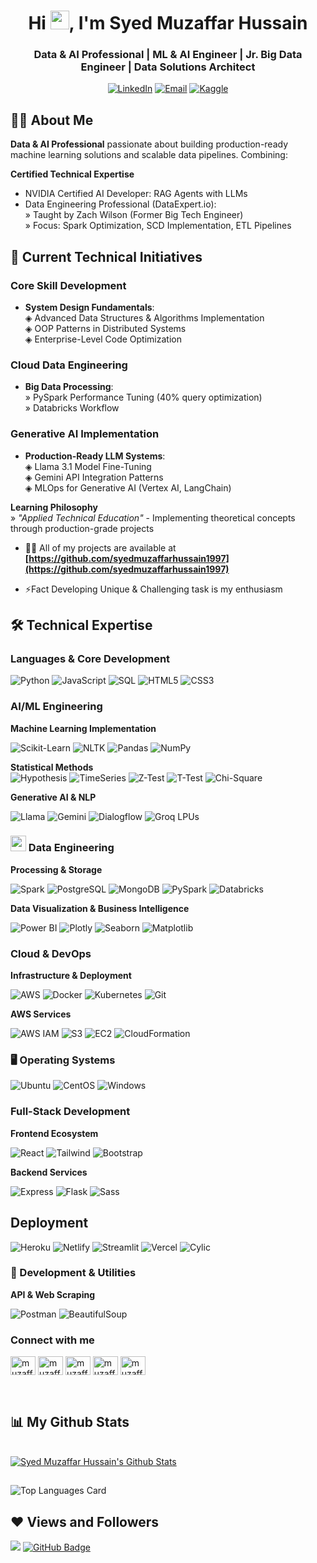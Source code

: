 <h1 align="center">Hi <img src="https://raw.githubusercontent.com/MartinHeinz/MartinHeinz/master/wave.gif" width="30px">, I'm Syed Muzaffar Hussain</h1>

<h3 align="center">Data & AI Professional | ML & AI Engineer | Jr. Big Data Engineer | Data Solutions Architect</h3>

<div align="center">  

[![LinkedIn](https://img.shields.io/badge/LinkedIn-Connect%20-0A66C2?logo=linkedin)](https://pk.linkedin.com/in/muzaffarhussain1)
[![Email](https://img.shields.io/badge/Email-Discuss%20-D14836?logo=gmail)](mailto:muzaffar.ai.engineer@gmail.com)
[![Kaggle](https://img.shields.io/badge/Kaggle-View%20-20BEFF)](https://kaggle.com/)
</div>

## 🙋‍♂️ About Me
**Data & AI Professional** passionate about building production-ready machine learning solutions and scalable data pipelines. Combining:

**Certified Technical Expertise**  
- NVIDIA Certified AI Developer: RAG Agents with LLMs 
- Data Engineering Professional (DataExpert.io):  
  » Taught by Zach Wilson (Former Big Tech Engineer)  
  » Focus: Spark Optimization, SCD Implementation, ETL Pipelines  

## 🔭 Current Technical Initiatives

### Core Skill Development  
- **System Design Fundamentals**:  
  ◈ Advanced Data Structures & Algorithms Implementation  
  ◈ OOP Patterns in Distributed Systems  
  ◈ Enterprise-Level Code Optimization  

### Cloud Data Engineering  
- **Big Data Processing**:  
  » PySpark Performance Tuning (40% query optimization)  
  » Databricks Workflow

### Generative AI Implementation  
- **Production-Ready LLM Systems**:  
  ◈ Llama 3.1 Model Fine-Tuning  
  ◈ Gemini API Integration Patterns  
  ◈ MLOps for Generative AI (Vertex AI, LangChain) 

**Learning Philosophy**  
» *"Applied Technical Education"* - Implementing theoretical concepts through production-grade projects 

- 👨‍💻 All of my projects are available at **[https://github.com/syedmuzaffarhussain1997](https://github.com/syedmuzaffarhussain1997)**

- ⚡Fact Developing Unique & Challenging task is my enthusiasm

## 🛠️ Technical Expertise

### Languages & Core Development

<p align="left">
  <img src="https://img.shields.io/badge/Python-3776AB?logo=python&logoColor=white" alt="Python">
  <img src="https://img.shields.io/badge/JavaScript-F7DF1E?logo=javascript&logoColor=black" alt="JavaScript">
  <img src="https://img.shields.io/badge/SQL-003B57?logo=postgresql&logoColor=white" alt="SQL">
  <img src="https://img.shields.io/badge/HTML5-E34F26?logo=html5&logoColor=white" alt="HTML5">
  <img src="https://img.shields.io/badge/CSS3-1572B6?logo=css3&logoColor=white" alt="CSS3">
</p>

### AI/ML Engineering

**Machine Learning Implementation**
<p align="left">
  <img src="https://img.shields.io/badge/ScikitLearn-F7931E?logo=scikitlearn&logoColor=white" alt="Scikit-Learn">
  <img src="https://img.shields.io/badge/NLTK-259d24?logo=python&logoColor=white" alt="NLTK">
  <img src="https://img.shields.io/badge/Pandas-150458?logo=pandas&logoColor=white" alt="Pandas">
  <img src="https://img.shields.io/badge/NumPy-013243?logo=numpy&logoColor=white" alt="NumPy">
</p>

**Statistical Methods**  
![Hypothesis](https://img.shields.io/badge/-Hypothesis_Testing-009688?logo=mathworks) 
![TimeSeries](https://img.shields.io/badge/-Time_Series-4CAF50?logo=trello)
![Z-Test](https://img.shields.io/badge/Z--Test-4CAF50?logo=mathworks&logoColor=white)
![T-Test](https://img.shields.io/badge/T--Test-009688?logo=mathworks&logoColor=white)
![Chi-Square](https://img.shields.io/badge/Chi_Square-8BC34A?logo=mathworks&logoColor=black)

**Generative AI & NLP**
<p align="left">
  <img src="https://img.shields.io/badge/Llama-FFD700?logo=meta&logoColor=black" alt="Llama">
  <img src="https://img.shields.io/badge/Gemini-4285F4?logo=googlegemini&logoColor=white" alt="Gemini">
  <img src="https://img.shields.io/badge/Dialogflow-FF6D70?logo=dialogflow&logoColor=white" alt="Dialogflow">
  <img src="https://img.shields.io/badge/-Groq_LPUs-00A98F?logo=groq" alt="Groq LPUs">
</p>

### <img src="https://img.icons8.com/3d-fluency/94/data-configuration.png" width="25"/> Data Engineering

**Processing & Storage**
<p align="left">
  <img src="https://img.shields.io/badge/Spark-E25A1C?logo=apachespark&logoColor=white" alt="Spark">
  <img src="https://img.shields.io/badge/PostgreSQL-4169E1?logo=postgresql&logoColor=white" alt="PostgreSQL">
  <img src="https://img.shields.io/badge/MongoDB-47A248?logo=mongodb&logoColor=white" alt="MongoDB">
  <img src="https://img.shields.io/badge/PySpark-FF0080?logo=apachespark&logoColor=white" alt="PySpark">
  <img src="https://img.shields.io/badge/-Databricks-FF3621?logo=databricks" alt="Databricks">
</p>

**Data Visualization & Business Intelligence**
<p align="left">
  <img src="https://img.shields.io/badge/PowerBI-F2C811?logo=powerbi&logoColor=black" alt="Power BI">
  <img src="https://img.shields.io/badge/Plotly-3F4F75?logo=plotly&logoColor=white" alt="Plotly">
  <img src="https://img.shields.io/badge/Seaborn-5C8EA4?logo=python&logoColor=white" alt="Seaborn"> 
  <img src="https://img.shields.io/badge/Matplotlib-11557C?logo=matplotlib&logoColor=white" alt="Matplotlib">
</p>

### Cloud & DevOps

**Infrastructure & Deployment**
<p align="left">
  <img src="https://img.shields.io/badge/AWS-232F3E?logo=amazonaws&logoColor=white" alt="AWS">
  <img src="https://img.shields.io/badge/Docker-2496ED?logo=docker&logoColor=white" alt="Docker">
  <img src="https://img.shields.io/badge/Kubernetes-326CE5?logo=kubernetes&logoColor=white" alt="Kubernetes">
  <img src="https://img.shields.io/badge/-Git-F05032?logo=git" alt="Git">
</p>

**AWS Services**
<p align="left">
  <img src="https://img.shields.io/badge/AWS_IAM-FF9900?logo=amazonaws&logoColor=white" alt="AWS IAM">
  <img src="https://img.shields.io/badge/S3-569A31?logo=amazons3&logoColor=white" alt="S3">
  <img src="https://img.shields.io/badge/EC2-FF9900?logo=amazonec2&logoColor=white" alt="EC2">
  <img src="https://img.shields.io/badge/CloudFormation-232F3E?logo=awscloudformation&logoColor=white" alt="CloudFormation">  
</p>


### 🖥️ Operating Systems

<p align="left">
  <img src="https://img.shields.io/badge/-Ubuntu-E95420?logo=ubuntu&logoColor=white" alt="Ubuntu">
  <img src="https://img.shields.io/badge/-CentOS-262577?logo=centos&logoColor=white" alt="CentOS">
  <img src="https://img.shields.io/badge/-Windows-0078D6?logo=windows&logoColor=white" alt="Windows">
</p>

### Full-Stack Development

**Frontend Ecosystem**
<p align="left">
  <img src="https://img.shields.io/badge/React-61DAFB?logo=react&logoColor=black" alt="React">
  <img src="https://img.shields.io/badge/Tailwind-06B6D4?logo=tailwindcss&logoColor=white" alt="Tailwind">
  <img src="https://img.shields.io/badge/Bootstrap-7952B3?logo=bootstrap&logoColor=white" alt="Bootstrap">
</p>

**Backend Services**
<p align="left">
  <img src="https://img.shields.io/badge/Express-000000?logo=express&logoColor=white" alt="Express">
  <img src="https://img.shields.io/badge/Flask-000000?logo=flask&logoColor=white" alt="Flask">
  <img src="https://img.shields.io/badge/Sass-CC6699?logo=sass&logoColor=white" alt="Sass">
</p>

## Deployment 

![Heroku](https://img.shields.io/badge/-Heroku-430098?logo=heroku) 
![Netlify](https://img.shields.io/badge/-Netlify-00C7B7?logo=netlify) 
![Streamlit](https://img.shields.io/badge/-Streamlit-FF4B4B?logo=streamlit)
![Vercel](https://img.shields.io/badge/-Vercel-000000?logo=vercel&logoColor=white)
![Cylic](https://img.shields.io/badge/-Cylic-3776AB?logo=cyclic&logoColor=white)

### 🔧 Development & Utilities 

**API & Web Scraping**

![Postman](https://img.shields.io/badge/-Postman-FF6C37?logo=postman) 
![BeautifulSoup](https://img.shields.io/badge/-BeautifulSoup-44B12B?logo=python) 


<h3 align="left">Connect with me</h3>
<p align="left">
<a href="https://twitter.com/#" target="blank"><img align="center" src="https://raw.githubusercontent.com/rahuldkjain/github-profile-readme-generator/master/src/images/icons/Social/twitter.svg" alt="muzaffarhussain" height="30" width="40" /></a>
<a href="https://pk.linkedin.com/in/muzaffarhussain1" target="blank"><img align="center" src="https://raw.githubusercontent.com/rahuldkjain/github-profile-readme-generator/master/src/images/icons/Social/linked-in-alt.svg" alt="muzaffarhussain" height="30" width="40" /></a>
<a href="https://stackoverflow" target="blank"><img align="center" src="https://raw.githubusercontent.com/rahuldkjain/github-profile-readme-generator/master/src/images/icons/Social/stack-overflow.svg" alt="muzaffarhussain" height="30" width="40" /></a>
<a href="https://kaggle.com" target="blank"><img align="center" src="https://raw.githubusercontent.com/rahuldkjain/github-profile-readme-generator/master/src/images/icons/Social/kaggle.svg" alt="muzaffarhussain" height="30" width="40" /></a>
<a href="https://fb.com" target="blank"><img align="center" src="https://raw.githubusercontent.com/rahuldkjain/github-profile-readme-generator/master/src/images/icons/Social/facebook.svg" alt="muzaffarhussain" height="30" width="40" /></a>
</p>

<br/>

## 📊 My Github Stats
<br/>
<a href="https://github.com/syedmuzaffarhussain1997/github-readme-stats">
      <img alt="Syed Muzaffar Hussain's Github Stats" src="https://github-readme-stats.vercel.app/api?username=syedmuzaffarhussain1997&show_icons=true&count_private=true&theme=react&hide_border=true&bg_color=0D1117" />
</a>
 
##
  ![Top Languages Card](https://github-readme-stats.vercel.app/api/top-langs/?username=syedmuzaffarhussain1997&layout=compact&theme=react&hide_border=true&bg_color=0D1117&show_icons=true)
<br/>


## ❤ Views and Followers
<a href="https://github.com/Meghna-DAS/github-profile-views-counter"><img src="https://komarev.com/ghpvc/?username=syedmuzaffarhussain1997"></a>
<a href="https://github.com/syedmuzaffarhussain1997?tab=followers"><img src="https://img.shields.io/github/followers/syedmuzaffarhussain1997?label=Followers&style=social" alt="GitHub Badge"></a>
